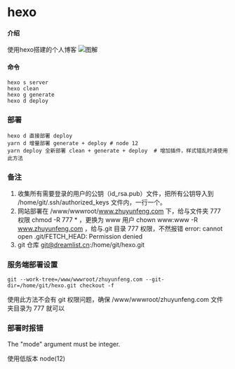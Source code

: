 # hexo

#### 介绍
使用hexo搭建的个人博客
![图解](https://upload-images.jianshu.io/upload_images/1052511-eaa9a57afa53e37a.jpg)
#### 命令
```
hexo s server
hexo clean
hexo g generate
hexo d deploy
```

### 部署
```
hexo d 直接部署 deploy
yarn d 增量部署 generate + deploy # node 12
yarn deploy 全新部署 clean + generate + deploy  # 增加插件，样式错乱时请使用此方法
```
### 备注
1. 收集所有需要登录的用户的公钥（id_rsa.pub）文件，把所有公钥导入到 /home/git/.ssh/authorized_keys 文件内，一行一个。
2. 网站部署在 /www/wwwroot/www.zhuyunfeng.com 下，给与文件夹 777 权限 chmod -R 777 * ，更换为 www 用户 chown www:www -R www.zhuyunfeng.com ，给与.git 目录 777 权限，不然报错 error: cannot open .git/FETCH_HEAD: Permission denied
3. git 仓库 git@dreamlist.cn:/home/git/hexo.git

### 服务端部署设置
```
git --work-tree=/www/wwwroot/zhuyunfeng.com --git-dir=/home/git/hexo.git checkout -f
```
使用此方法不会有 git 权限问题，确保 /www/wwwroot/zhuyunfeng.com 文件夹目录为 777 就可以

### 部署时报错
The "mode" argument must be integer.

使用低版本 node(12)
